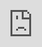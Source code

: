 ```yaml
---
permalink: /404.html
---
```


<html>
  <body>
    <iframe 
      src="https://www.youtube.com/embed/hc4rbyXmXcQ?autoplay=1&fs=1&iv_load_policy=3&showinfo=0&rel=0&modestbranding=1&widgetid=1" 
      frameborder="0" 
      allowfullscreen 
      width="100%" 
      height="100%" 
      style="position:absolute;top:0;left:0;">
    </iframe>
  </body>
</html>
